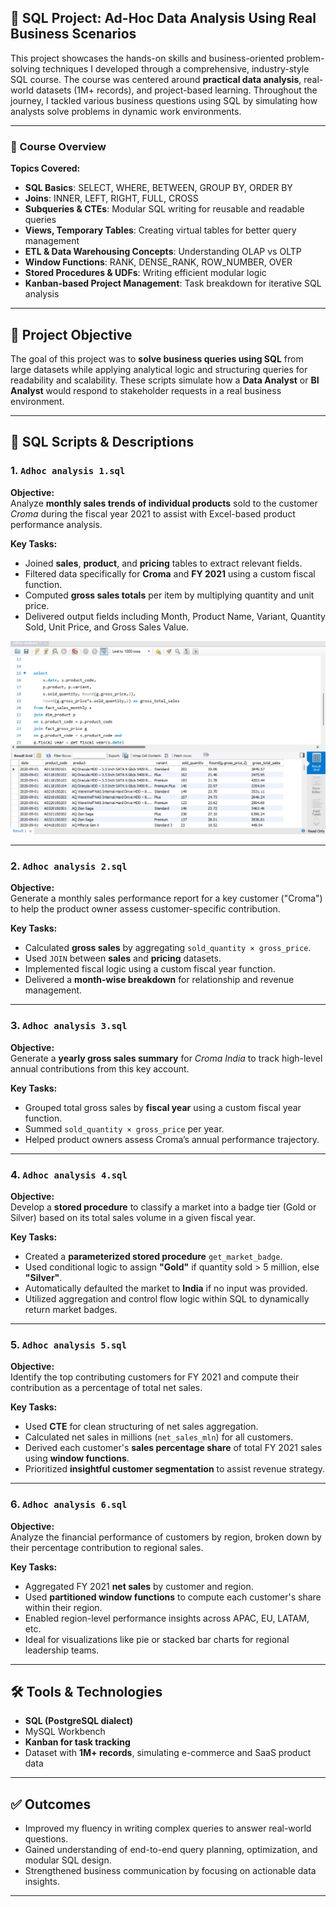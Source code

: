 ## 📁 SQL Project: Ad-Hoc Data Analysis Using Real Business Scenarios

This project showcases the hands-on skills and business-oriented problem-solving techniques I developed through a comprehensive, industry-style SQL course. The course was centered around **practical data analysis**, real-world datasets (1M+ records), and project-based learning. Throughout the journey, I tackled various business questions using SQL by simulating how analysts solve problems in dynamic work environments.

---

### 📘 Course Overview

**Topics Covered:**

- **SQL Basics**: SELECT, WHERE, BETWEEN, GROUP BY, ORDER BY  
- **Joins**: INNER, LEFT, RIGHT, FULL, CROSS  
- **Subqueries & CTEs**: Modular SQL writing for reusable and readable queries  
- **Views, Temporary Tables**: Creating virtual tables for better query management  
- **ETL & Data Warehousing Concepts**: Understanding OLAP vs OLTP  
- **Window Functions**: RANK, DENSE_RANK, ROW_NUMBER, OVER  
- **Stored Procedures & UDFs**: Writing efficient modular logic  
- **Kanban-based Project Management**: Task breakdown for iterative SQL analysis  

---

## 🧠 Project Objective

The goal of this project was to **solve business queries using SQL** from large datasets while applying analytical logic and structuring queries for readability and scalability. These scripts simulate how a **Data Analyst** or **BI Analyst** would respond to stakeholder requests in a real business environment.

---

## 📂 SQL Scripts & Descriptions

### 1. `Adhoc analysis 1.sql`
**Objective:**  
Analyze **monthly sales trends of individual products** sold to the customer *Croma* during the fiscal year 2021 to assist with Excel-based product performance analysis.

**Key Tasks:**
- Joined **sales**, **product**, and **pricing** tables to extract relevant fields.
- Filtered data specifically for **Croma** and **FY 2021** using a custom fiscal function.
- Computed **gross sales totals** per item by multiplying quantity and unit price.
- Delivered output fields including Month, Product Name, Variant, Quantity Sold, Unit Price, and Gross Sales Value.

![Adhoc_analysis_1](https://github.com/Nikhil-198/Data-Analytics-Projects/blob/940e19eddaa8a21dae3c8df8384207665d8e25ce/SQL/AtliQ%20Hardware/Screenshots/Adhoc%20analysis%201.png)

---

### 2. `Adhoc analysis 2.sql`
**Objective:**  
Generate a monthly sales performance report for a key customer ("Croma") to help the product owner assess customer-specific contribution.

**Key Tasks:**
- Calculated **gross sales** by aggregating `sold_quantity × gross_price`.
- Used `JOIN` between **sales** and **pricing** datasets.
- Implemented fiscal logic using a custom fiscal year function.
- Delivered a **month-wise breakdown** for relationship and revenue management.

---

### 3. `Adhoc analysis 3.sql`
**Objective:**  
Generate a **yearly gross sales summary** for *Croma India* to track high-level annual contributions from this key account.

**Key Tasks:**
- Grouped total gross sales by **fiscal year** using a custom fiscal year function.
- Summed `sold_quantity × gross_price` per year.
- Helped product owners assess Croma’s annual performance trajectory.

---

### 4. `Adhoc analysis 4.sql`
**Objective:**  
Develop a **stored procedure** to classify a market into a badge tier (Gold or Silver) based on its total sales volume in a given fiscal year.

**Key Tasks:**
- Created a **parameterized stored procedure** `get_market_badge`.
- Used conditional logic to assign **"Gold"** if quantity sold > 5 million, else **"Silver"**.
- Automatically defaulted the market to **India** if no input was provided.
- Utilized aggregation and control flow logic within SQL to dynamically return market badges.

---


### 5. `Adhoc analysis 5.sql`
**Objective:**  
Identify the top contributing customers for FY 2021 and compute their contribution as a percentage of total net sales.

**Key Tasks:**
- Used **CTE** for clean structuring of net sales aggregation.
- Calculated net sales in millions (`net_sales_mln`) for all customers.
- Derived each customer's **sales percentage share** of total FY 2021 sales using **window functions**.
- Prioritized **insightful customer segmentation** to assist revenue strategy.

---

### 6. `Adhoc analysis 6.sql`
**Objective:**  
Analyze the financial performance of customers by region, broken down by their percentage contribution to regional sales.

**Key Tasks:**
- Aggregated FY 2021 **net sales** by customer and region.
- Used **partitioned window functions** to compute each customer's share within their region.
- Enabled region-level performance insights across APAC, EU, LATAM, etc.
- Ideal for visualizations like pie or stacked bar charts for regional leadership teams.

---

## 🛠️ Tools & Technologies
- **SQL (PostgreSQL dialect)**
- MySQL Workbench
- **Kanban for task tracking**
- Dataset with **1M+ records**, simulating e-commerce and SaaS product data

---

## ✅ Outcomes
- Improved my fluency in writing complex queries to answer real-world questions.
- Gained understanding of end-to-end query planning, optimization, and modular SQL design.
- Strengthened business communication by focusing on actionable data insights.

---

